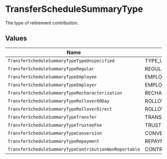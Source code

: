 # TransferScheduleSummaryType

The type of retirement contribution.


## Values

| Name                                                   | Value                                                  |
| ------------------------------------------------------ | ------------------------------------------------------ |
| `TransferScheduleSummaryTypeTypeUnspecified`           | TYPE_UNSPECIFIED                                       |
| `TransferScheduleSummaryTypeRegular`                   | REGULAR                                                |
| `TransferScheduleSummaryTypeEmployee`                  | EMPLOYEE                                               |
| `TransferScheduleSummaryTypeEmployer`                  | EMPLOYER                                               |
| `TransferScheduleSummaryTypeRecharacterization`        | RECHARACTERIZATION                                     |
| `TransferScheduleSummaryTypeRollover60Day`             | ROLLOVER_60_DAY                                        |
| `TransferScheduleSummaryTypeRolloverDirect`            | ROLLOVER_DIRECT                                        |
| `TransferScheduleSummaryTypeTransfer`                  | TRANSFER                                               |
| `TransferScheduleSummaryTypeTrusteeFee`                | TRUSTEE_FEE                                            |
| `TransferScheduleSummaryTypeConversion`                | CONVERSION                                             |
| `TransferScheduleSummaryTypeRepayment`                 | REPAYMENT                                              |
| `TransferScheduleSummaryTypeContributionNonReportable` | CONTRIBUTION_NON_REPORTABLE                            |